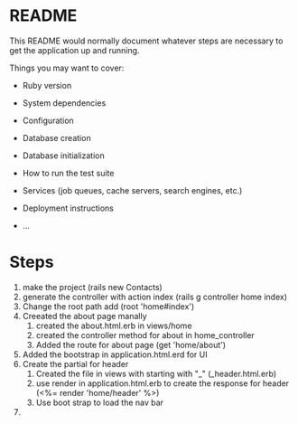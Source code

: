 # README

This README would normally document whatever steps are necessary to get the
application up and running.

Things you may want to cover:

* Ruby version

* System dependencies

* Configuration

* Database creation

* Database initialization

* How to run the test suite

* Services (job queues, cache servers, search engines, etc.)

* Deployment instructions

* ...

# Steps

1. make the project (rails new Contacts)
2. generate the controller with action index (rails g controller home index)
3. Change the root path add (root 'home#index')
4. Creeated the about page manally
   1. created the about.html.erb in views/home
   2. created the controller method for about in  home_controller
   3. Added the route for about page (get 'home/about')
5. Added the bootstrap in application.html.erd for UI
6. Create the partial for header
   1. Created the file in views with starting with "_" (_header.html.erb)
   2. use render in application.html.erb to create the response for header (<%= render 'home/header' %>)
   3. Use boot strap to load the nav bar
7. 
   

